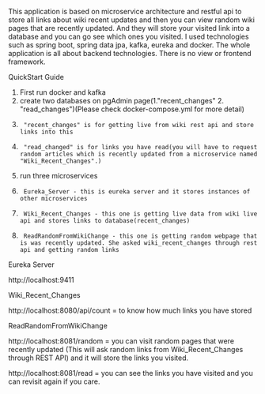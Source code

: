 This application is based on microservice architecture and restful api to store all links about wiki recent updates and then you can view random wiki pages
that are recently updated.
And they will store your visited link into a database and you can go see which ones you visited.
I used technologies such as spring boot, spring data jpa, kafka, eureka and docker. The whole application is all about backend technologies. There is no view or frontend framework. 


QuickStart Guide

1. First run docker and kafka
2. create two databases on pgAdmin page(1."recent_changes" 2. "read_changes")(Please check docker-compose.yml for more detail)
3.      "recent_changes" is for getting live from wiki rest api and store links into this
4.      "read_changed" is for links you have read(you will have to request random articles which is recently updated from a microservice named "Wiki_Recent_Changes".)
5. run three microservices
6.      Eureka_Server - this is eureka server and it stores instances of other microservices
7.      Wiki_Recent_Changes - this one is getting live data from wiki live api and stores links to database(recent_changes)
8.      ReadRandomFromWikiChange - this one is getting random webpage that is was recently updated. She asked wiki_recent_changes through rest api and getting random links

Eureka Server
  
  http://localhost:9411
  
Wiki_Recent_Changes

  http://localhost:8080/api/count = to know how much links you have stored
  
ReadRandomFromWikiChange

 http://localhost:8081/random = you can visit random pages that were recently updated (This will ask random links from Wiki_Recent_Changes through REST API) and 
 it will store the links you visited.
 
 http://localhost:8081/read = you can see the links you have visited and you can revisit again if you care.

